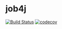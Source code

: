 # job4j
[![Build Status](https://travis-ci.com/AfkanGus/job4j_elementary.svg?branch=master)](https://travis-ci.com/AfkanGus/job4j_elementary)
[![codecov](https://codecov.io/gh/AfkanGus/job4j_elementary/branch/master/graph/badge.svg?token=U71CG4HC6K)](https://codecov.io/gh/AfkanGus/job4j_elementary)